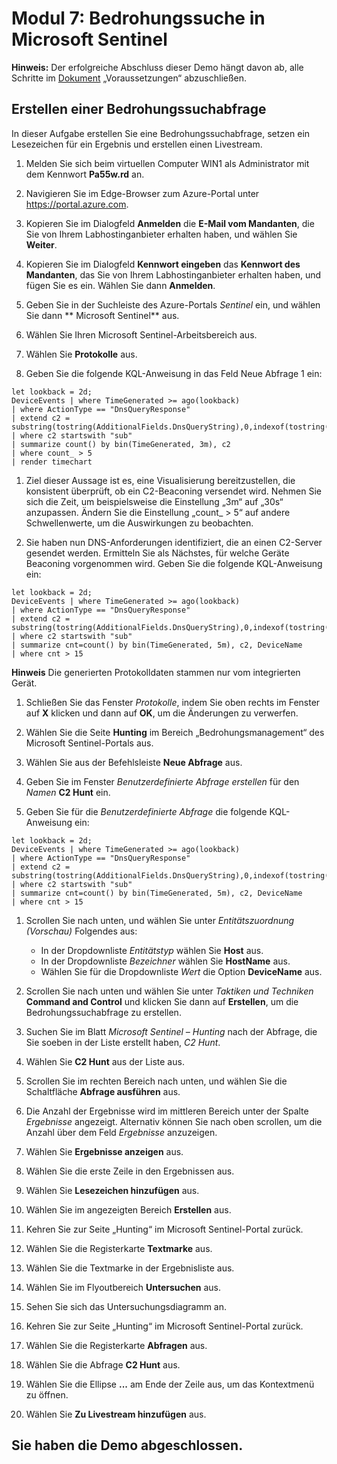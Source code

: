 # Modul 7: Bedrohungssuche in Microsoft Sentinel

**Hinweis:** Der erfolgreiche Abschluss dieser Demo hängt davon ab, alle Schritte im  [Dokument](00-prerequisites.md) „Voraussetzungen“ abzuschließen. 

## Erstellen einer Bedrohungssuchabfrage

In dieser Aufgabe erstellen Sie eine Bedrohungssuchabfrage, setzen ein Lesezeichen für ein Ergebnis und erstellen einen Livestream.

1. Melden Sie sich beim virtuellen Computer WIN1 als Administrator mit dem Kennwort **Pa55w.rd** an.  

1. Navigieren Sie im Edge-Browser zum Azure-Portal unter https://portal.azure.com.

1. Kopieren Sie im Dialogfeld **Anmelden** die **E-Mail vom Mandanten**, die Sie von Ihrem Labhostinganbieter erhalten haben, und wählen Sie **Weiter**.

1. Kopieren Sie im Dialogfeld **Kennwort eingeben** das **Kennwort des Mandanten**, das Sie von Ihrem Labhostinganbieter erhalten haben, und fügen Sie es ein. Wählen Sie dann **Anmelden**.

1. Geben Sie in der Suchleiste des Azure-Portals *Sentinel* ein, und wählen Sie dann ** Microsoft Sentinel** aus.

1. Wählen Sie Ihren Microsoft Sentinel-Arbeitsbereich aus.

1. Wählen Sie **Protokolle** aus. 

1. Geben Sie die folgende KQL-Anweisung in das Feld Neue Abfrage 1 ein:

```KQL
let lookback = 2d;
DeviceEvents | where TimeGenerated >= ago(lookback) 
| where ActionType == "DnsQueryResponse"
| extend c2 = substring(tostring(AdditionalFields.DnsQueryString),0,indexof(tostring(AdditionalFields.DnsQueryString),"."))
| where c2 startswith "sub"
| summarize count() by bin(TimeGenerated, 3m), c2
| where count_ > 5
| render timechart 
```

1. Ziel dieser Aussage ist es, eine Visualisierung bereitzustellen, die konsistent überprüft, ob ein C2-Beaconing versendet wird.  Nehmen Sie sich die Zeit, um beispielsweise die Einstellung „3m“ auf „30s“ anzupassen.  Ändern Sie die Einstellung „count_ > 5“ auf andere Schwellenwerte, um die Auswirkungen zu beobachten.

1. Sie haben nun DNS-Anforderungen identifiziert, die an einen C2-Server gesendet werden.  Ermitteln Sie als Nächstes, für welche Geräte Beaconing vorgenommen wird.  Geben Sie die folgende KQL-Anweisung ein:

```KQL
let lookback = 2d;
DeviceEvents | where TimeGenerated >= ago(lookback) 
| where ActionType == "DnsQueryResponse"
| extend c2 = substring(tostring(AdditionalFields.DnsQueryString),0,indexof(tostring(AdditionalFields.DnsQueryString),".")) 
| where c2 startswith "sub"
| summarize cnt=count() by bin(TimeGenerated, 5m), c2, DeviceName
| where cnt > 15
```

**Hinweis** Die generierten Protokolldaten stammen nur vom integrierten Gerät.

1. Schließen Sie das Fenster *Protokolle*, indem Sie oben rechts im Fenster auf **X** klicken und dann auf **OK**, um die Änderungen zu verwerfen. 

1. Wählen Sie die Seite **Hunting** im Bereich „Bedrohungsmanagement“ des Microsoft Sentinel-Portals aus.

1. Wählen Sie aus der Befehlsleiste **Neue Abfrage** aus.

1. Geben Sie im Fenster *Benutzerdefinierte Abfrage erstellen* für den *Namen* **C2 Hunt** ein.

1. Geben Sie für die *Benutzerdefinierte Abfrage* die folgende KQL-Anweisung ein:

```KQL
let lookback = 2d;
DeviceEvents | where TimeGenerated >= ago(lookback) 
| where ActionType == "DnsQueryResponse"
| extend c2 = substring(tostring(AdditionalFields.DnsQueryString),0,indexof(tostring(AdditionalFields.DnsQueryString),"."))
| where c2 startswith "sub"
| summarize cnt=count() by bin(TimeGenerated, 5m), c2, DeviceName
| where cnt > 15
```

1. Scrollen Sie nach unten, und wählen Sie unter *Entitätszuordnung (Vorschau)* Folgendes aus:

    - In der Dropdownliste *Entitätstyp* wählen Sie **Host** aus.
    - In der Dropdownliste *Bezeichner* wählen Sie **HostName** aus.
    - Wählen Sie für die Dropdownliste *Wert* die Option **DeviceName** aus.

1. Scrollen Sie nach unten und wählen Sie unter *Taktiken und Techniken* **Command and Control** und klicken Sie dann auf **Erstellen**, um die Bedrohungssuchabfrage zu erstellen.

1. Suchen Sie im Blatt *Microsoft Sentinel – Hunting* nach der Abfrage, die Sie soeben in der Liste erstellt haben, *C2 Hunt*.

1. Wählen Sie **C2 Hunt** aus der Liste aus.

1. Scrollen Sie im rechten Bereich nach unten, und wählen Sie die Schaltfläche **Abfrage ausführen** aus.

1. Die Anzahl der Ergebnisse wird im mittleren Bereich unter der Spalte *Ergebnisse* angezeigt. Alternativ können Sie nach oben scrollen, um die Anzahl über dem Feld *Ergebnisse* anzuzeigen.

1. Wählen Sie **Ergebnisse anzeigen** aus.

1. Wählen Sie die erste Zeile in den Ergebnissen aus. 

1. Wählen Sie **Lesezeichen hinzufügen** aus.

1. Wählen Sie im angezeigten Bereich **Erstellen** aus.

1. Kehren Sie zur Seite „Hunting“ im Microsoft Sentinel-Portal zurück.

1. Wählen Sie die Registerkarte **Textmarke** aus.

1. Wählen Sie die Textmarke in der Ergebnisliste aus.

1. Wählen Sie im Flyoutbereich **Untersuchen** aus.

1. Sehen Sie sich das Untersuchungsdiagramm an.

1. Kehren Sie zur Seite „Hunting“ im Microsoft Sentinel-Portal zurück.

1. Wählen Sie die Registerkarte **Abfragen** aus.

1. Wählen Sie die Abfrage **C2 Hunt** aus.

1. Wählen Sie die Ellipse **...** am Ende der Zeile aus, um das Kontextmenü zu öffnen.

1. Wählen Sie **Zu Livestream hinzufügen** aus.

## Sie haben die Demo abgeschlossen.